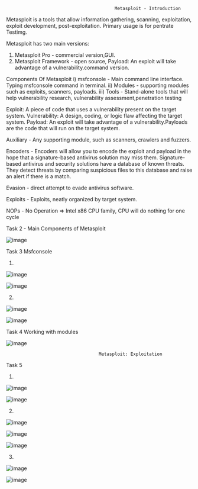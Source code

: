                                              Metasploit - Introduction
                                             
Metasploit is a  tools that allow information gathering, scanning, exploitation, exploit development, post-exploitation. Primary usage is for pentrate Testimg.
 
Metasploit has two main versions:
1) Metasploit Pro - commercial version,GUI.
2) Metasploit Framework - open source,
Payload: An exploit will take advantage of a vulnerability.command version.

Components Of Metasploit
i)   msfconsole - Main command line interface. Typing msfconsole command in terminal.
ii)  Modules - supporting modules such as exploits, scanners, payloads.
iii) Tools - Stand-alone tools that will help vulnerability research, vulnerability assessment,penetration testing

Exploit: A piece of code that uses a vulnerability present on the target system.
Vulnerability: A design, coding, or logic flaw affecting the target system.
Payload: An exploit will take advantage of a vulnerability.Payloads are the code that will run on the target system.

Auxiliary - Any supporting module, such as scanners, crawlers and fuzzers.

Encoders - Encoders will allow you to encode the exploit and payload in the hope that a signature-based antivirus solution may miss them.
           Signature-based antivirus and security solutions have a database of known threats. They detect threats by comparing suspicious files to this database and raise an alert if there is a match.
           
Evasion - direct attempt to evade antivirus software.

Exploits - Exploits, neatly organized by target system.

NOPs - No Operation => Intel x86 CPU family, CPU will do nothing for one cycle

Task 2 -  Main Components of Metasploit

![image](https://github.com/Meerathimothy/Cyber-Security/assets/57287429/985ccd61-f444-44c5-8fa8-2965773cf75f)

Task 3 Msfconsole

1)

![image](https://github.com/Meerathimothy/Cyber-Security/assets/57287429/29c423a1-05e8-4cb5-9c3a-ca71cc9afe27)

![image](https://github.com/Meerathimothy/Cyber-Security/assets/57287429/5daaa922-f270-40f2-945a-12699c7b2678)


2)

![image](https://github.com/Meerathimothy/Cyber-Security/assets/57287429/6bcbe3e2-c7f3-4f48-9d27-2339451c86fd)

![image](https://github.com/Meerathimothy/Cyber-Security/assets/57287429/39fecf1d-1786-472b-acb1-df9fd61f3699)

Task 4 Working with modules

![image](https://github.com/Meerathimothy/Cyber-Security/assets/57287429/22510b15-626a-414b-a8c7-7bed396585c7)

                                       Metasploit: Exploitation

                                         
Task 5

1)

![image](https://github.com/Meerathimothy/Cyber-Security/assets/57287429/e2547ff2-5a5b-45a1-86cb-56d1858eacd8)

![image](https://github.com/Meerathimothy/Cyber-Security/assets/57287429/4f2be870-31af-4a85-902e-80e2e902f0d0)

2)

![image](https://github.com/Meerathimothy/Cyber-Security/assets/57287429/33f86361-61b6-4f26-b612-59d740527646)

![image](https://github.com/Meerathimothy/Cyber-Security/assets/57287429/3d30e376-f471-41c2-9962-465792b86d8d)

![image](https://github.com/Meerathimothy/Cyber-Security/assets/57287429/260bcc37-27a4-462d-8ef5-bde9cd5f7e77)

3)

![image](https://github.com/Meerathimothy/Cyber-Security/assets/57287429/a309bd4f-48c1-4715-812a-4aeec67e9d5a)

![image](https://github.com/Meerathimothy/Cyber-Security/assets/57287429/9439095e-e6a3-4f77-9ed1-ac06d54e4fbc)








